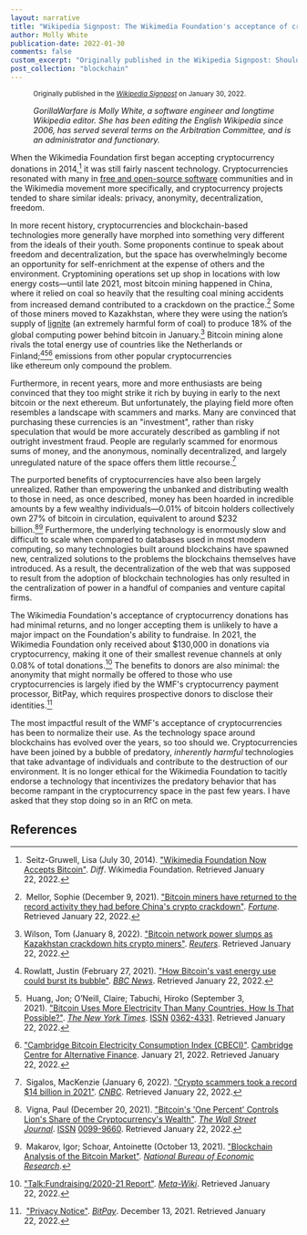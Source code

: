 ```yaml
---
layout: narrative
title: "Wikipedia Signpost: The Wikimedia Foundation's acceptance of cryptocurrency donations"
author: Molly White
publication-date: 2022-01-30
comments: false
custom_excerpt: "Originally published in the Wikipedia Signpost: Should the Wikimedia Foundation continue to accept cryptocurrency donations? One editor doesn't think so." 
post_collection: "blockchain"
---
```


<dd><p><small>Originally published in the <a href="https://en.wikipedia.org/wiki/Wikipedia:Wikipedia_Signpost/2022-01-30/Opinion" target="_blank"><i>Wikipedia Signpost</i></a> on January 30, 2022.</small></p><p><i>GorillaWarfare is Molly White, a software engineer and longtime Wikipedia editor. She has been editing the English Wikipedia since 2006, has served several terms on the Arbitration Committee, and is an administrator and functionary.</i></p></dd>

When the Wikimedia Foundation first began accepting cryptocurrency donations in 2014,[^fn1] it was still fairly nascent technology. Cryptocurrencies resonated with many in [free and open-source software](https://en.wikipedia.org/wiki/Free_and_open-source_software) communities and in the Wikimedia movement more specifically, and cryptocurrency projects tended to share similar ideals: privacy, anonymity, decentralization, freedom.

In more recent history, cryptocurrencies and blockchain-based technologies more generally have morphed into something very different from the ideals of their youth. Some proponents continue to speak about freedom and decentralization, but the space has overwhelmingly become an opportunity for self-enrichment at the expense of others and the environment. Cryptomining operations set up shop in locations with low energy costs—until late 2021, most bitcoin mining happened in China, where it relied on coal so heavily that the resulting coal mining accidents from increased demand contributed to a crackdown on the practice.[^fn2] Some of those miners moved to Kazakhstan, where they were using the nation’s supply of [lignite](https://en.wikipedia.org/wiki/Lignite) (an extremely harmful form of coal) to produce 18% of the global computing power behind bitcoin in January.[^fn3] Bitcoin mining alone rivals the total energy use of countries like the Netherlands or Finland;[^fn4][^fn5][^fn6] emissions from other popular cryptocurrencies like ethereum only compound the problem.

Furthermore, in recent years, more and more enthusiasts are being convinced that they too might strike it rich by buying in early to the next bitcoin or the next ethereum. But unfortunately, the playing field more often resembles a landscape with scammers and marks. Many are convinced that purchasing these currencies is an "investment", rather than risky speculation that would be more accurately described as gambling if not outright investment fraud. People are regularly scammed for enormous sums of money, and the anonymous, nominally decentralized, and largely unregulated nature of the space offers them little recourse.[^fn7]

The purported benefits of cryptocurrencies have also been largely unrealized. Rather than empowering the unbanked and distributing wealth to those in need, as once described, money has been hoarded in incredible amounts by a few wealthy individuals—0.01% of bitcoin holders collectively own 27% of bitcoin in circulation, equivalent to around $232 billion.[^fn8][^fn9] Furthermore, the underlying technology is enormously slow and difficult to scale when compared to databases used in most modern computing, so many technologies built around blockchains have spawned new, centralized solutions to the problems the blockchains themselves have introduced. As a result, the decentralization of the web that was supposed to result from the adoption of blockchain technologies has only resulted in the centralization of power in a handful of companies and venture capital firms.

The Wikimedia Foundation's acceptance of cryptocurrency donations has had minimal returns, and no longer accepting them is unlikely to have a major impact on the Foundation's ability to fundraise. In 2021, the Wikimedia Foundation only received about $130,000 in donations via cryptocurrency, making it one of their smallest revenue channels at only 0.08% of total donations.[^fn10] The benefits to donors are also minimal: the anonymity that might normally be offered to those who use cryptocurrencies is largely ified by the WMF's cryptocurrency payment processor, BitPay, which requires prospective donors to disclose their identities.[^fn11]

The most impactful result of the WMF's acceptance of cryptocurrencies has been to normalize their use. As the technology space around blockchains has evolved over the years, so too should we. Cryptocurrencies have been joined by a bubble of predatory, *inherently harmful* technologies that take advantage of individuals and contribute to the destruction of our environment. It is no longer ethical for the Wikimedia Foundation to tacitly endorse a technology that incentivizes the predatory behavior that has become rampant in the cryptocurrency space in the past few years. I have asked that they stop doing so in an RfC on meta.

## References
[^fn1]: Seitz-Gruwell, Lisa (July 30, 2014). ["Wikimedia Foundation Now Accepts Bitcoin"](https://diff.wikimedia.org/2014/07/30/wikimedia-foundation-now-accepts-bitcoin/). *Diff*. Wikimedia Foundation. Retrieved January 22, 2022.
[^fn2]: Mellor, Sophie (December 9, 2021). ["Bitcoin miners have returned to the record activity they had before China's crypto crackdown"](https://fortune.com/2021/12/09/bitcoin-miners-hashrate-record-activity-china-crypto-crackdown-kazakhstan/). *[Fortune](https://en.wikipedia.org/wiki/Fortune.com)*. Retrieved January 22, 2022.
[^fn3]: Wilson, Tom (January 8, 2022). ["Bitcoin network power slumps as Kazakhstan crackdown hits crypto miners"](https://www.reuters.com/markets/europe/bitcoin-network-power-slumps-kazakhstan-crackdown-hits-crypto-miners-2022-01-06/). *[Reuters](https://en.wikipedia.org/wiki/Reuters)*. Retrieved January 22, 2022.
[^fn4]: Rowlatt, Justin (February 27, 2021). ["How Bitcoin's vast energy use could burst its bubble"](https://www.bbc.com/news/science-environment-56215787). *[BBC News](https://en.wikipedia.org/wiki/BBC_News)*. Retrieved January 22, 2022.
[^fn5]: Huang, Jon; O’Neill, Claire; Tabuchi, Hiroko (September 3, 2021). ["Bitcoin Uses More Electricity Than Many Countries. How Is That Possible?"](https://www.nytimes.com/interactive/2021/09/03/climate/bitcoin-carbon-footprint-electricity.html). *[The New York Times](https://en.wikipedia.org/wiki/The_New_York_Times)*. [ISSN](https://en.wikipedia.org/wiki/ISSN_(identifier)) [0362-4331](https://www.worldcat.org/issn/0362-4331). Retrieved January 22, 2022.
[^fn6]: ["Cambridge Bitcoin Electricity Consumption Index (CBECI)"](https://ccaf.io/cbeci/index). [Cambridge Centre for Alternative Finance](https://en.wikipedia.org/wiki/Cambridge_Centre_for_Alternative_Finance). January 21, 2022. Retrieved January 22, 2022.
[^fn7]: Sigalos, MacKenzie (January 6, 2022). ["Crypto scammers took a record $14 billion in 2021"](https://www.cnbc.com/2022/01/06/crypto-scammers-took-a-record-14-billion-in-2021-chainalysis.html). *[CNBC](https://en.wikipedia.org/wiki/CNBC)*. Retrieved January 22, 2022.
[^fn8]: Vigna, Paul (December 20, 2021). ["Bitcoin's 'One Percent' Controls Lion's Share of the Cryptocurrency's Wealth"](https://www.wsj.com/articles/bitcoins-one-percent-controls-lions-share-of-the-cryptocurrencys-wealth-11639996204). *[The Wall Street Journal](https://en.wikipedia.org/wiki/The_Wall_Street_Journal)*. [ISSN](https://en.wikipedia.org/wiki/ISSN_(identifier)) [0099-9660](https://www.worldcat.org/issn/0099-9660). Retrieved January 22, 2022.
[^fn9]: Makarov, Igor; Schoar, Antoinette (October 13, 2021). ["Blockchain Analysis of the Bitcoin Market"](https://papers.ssrn.com/abstract=3942181). *[National Bureau of Economic Research](https://en.wikipedia.org/wiki/National_Bureau_of_Economic_Research)*.
[^fn10]: ["Talk:Fundraising/2020-21 Report"](https://meta.wikimedia.org/wiki/Talk:Fundraising/2020-21_Report). *[Meta-Wiki](https://en.wikipedia.org/wiki/Meta-Wiki)*. Retrieved January 22, 2022.
[^fn11]: ["Privacy Notice"](https://bitpay.com/). *[BitPay](https://en.wikipedia.org/wiki/BitPay)*. December 13, 2021. Retrieved January 22, 2022.